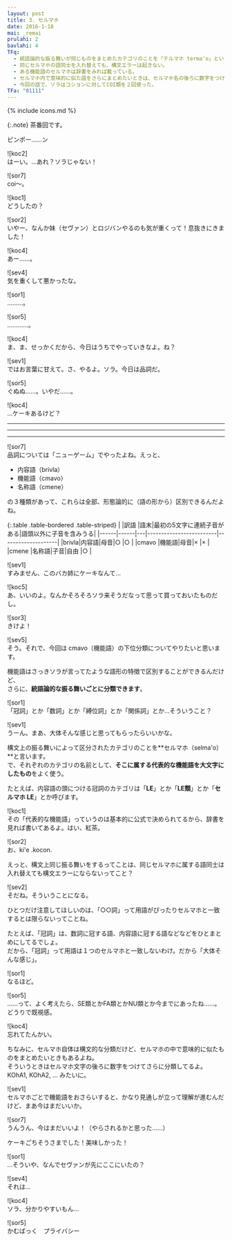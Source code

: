 ```yaml
---
layout: post
title: 3. セルマホ
date: 2016-1-18
mai: _remai
prulahi: 2
bavlahi: 4
TFq:
  - 統語論的な振る舞いが同じものをまとめたカテゴリのことを「テルマホ terma'o」という。
  - 同じセルマホの語同士を入れ替えても、構文エラーは起きない。
  - ある機能語のセルマホは辞書をみれば載っている。
  - セルマホ内で意味的に似た語をさらにまとめたいときは、セルマホ名の後ろに数字をつけて区別する。
  - 今回の話で、ソラはコションに対してCOI類を２回使った。
TFa: "01111"
---
```

{% include icons.md %}

{:.note}
茶番回です。

ピンポー……ン

![koc2]  
はーい。…あれ？ソラじゃない！

![sor7]  
coi～。

![koc1]  
どうしたの？

![sor2]  
いやー、なんか妹（セヴァン）とロジバンやるのも気が重くって！息抜きにきました！

![koc4]  
あー……。

![sev4]  
気を重くして悪かったな。

![sor1]  
………。

![sor5]  
…………。

![koc4]  
ま、ま、せっかくだから、今日はうちでやっていきなよ。ね？

![sev1]  
ではお言葉に甘えて。さ、やるよ。ソラ。今日は品詞だ。

![sor5]  
ぐぬぬ……。いやだ……。

![koc4]  
…ケーキあるけど？

- - - - -
- - - - -
- - - - -

![sor7]  
品詞については「ニューゲーム」でやったよね。えっと、

- 内容語（brivla）
- 機能語（cmavo）
- 名称語（cmene）

の３種類があって、これらは全部、形態論的に（語の形から）区別できるんだよね。

{:.table .table-bordered .table-striped}
|      |訳語  |語末|最初の5文字に連続子音がある|語頭以外に子音を含みうる|
|------|------|---|-------------------------|--------------------|
|brivla|内容語|母音|○                        |○                   |
|cmavo |機能語|母音|×                        |×                   |
|cmene |名称語|子音|自由                     |○                   |

![sev1]  
すみません、このバカ姉にケーキなんて…

![koc5]  
あ、いいのよ。なんかそろそろソラ来そうだなって思って買っておいたものだし。

![sor3]  
きけよ！

![sev5]  
そう。それで、今回は cmavo（機能語）の下位分類についてやりたいと思います。

機能語はさっきソラが言ってたような語形の特徴で区別することができるんだけど、  
さらに、**統語論的な振る舞いごとに分類できます**。

![sor1]  
「冠詞」とか「数詞」とか「縛位詞」とか「関係詞」とか…そういうこと？

![sev1]  
うーん。まあ、大体そんな感じと思ってもらったらいいかな。

構文上の振る舞いによって区分されたカテゴリのことを**セルマホ（selma'o）**と言います。  
で、それぞれのカテゴリの名前として、**そこに属する代表的な機能語を大文字にしたもの**をよく使う。

たとえば、内容語の頭につける冠詞のカテゴリは「**LE**」とか「**LE類**」とか「**セルマホ LE**」とか呼びます。

![koc1]  
その「代表的な機能語」っていうのは基本的に公式で決められてるから、辞書を見れば書いてあるよ。はい、紅茶。

![sor2]  
お、ki'e .kocon.

えっと、構文上同じ振る舞いをするってことは、同じセルマホに属する語同士は入れ替えても構文エラーにならないってこと？

![sev2]  
そだね。そういうことになる。

ひとつだけ注意してほしいのは、「○○詞」って用語がぴったりセルマホと一致するとは限らないってことね。

たとえば、「冠詞」は、数詞に冠する語、内容語に冠する語などなどをひとまとめにしてるでしょ。  
だから、「冠詞」って用語は１つのセルマホと一致しないわけ。だから「大体そんな感じ」。

![sor1]  
なるほど。


![sor5]  
……って、よく考えたら、SE類とかFA類とかNU類とか今までにあったね……。どうりで既視感。

![koc4]  
忘れてたんかい。

ちなみに、セルマホ自体は構文的な分類だけど、セルマホの中で意味的に似たものをまとめたいときもあるよね。  
そういうときはセルマホ文字の後ろに数字をつけてさらに分類してるよ。KOhA1, KOhA2, ... みたいに。

![sev1]  
セルマホごとで機能語をおさらいすると、かなり見通しが立って理解が進むんだけど、まあ今はまだいいか。

![sor7]  
うんうん、今はまだいいよ！（やらされるかと思った……）

ケーキごちそうさまでした！美味しかった！

![sor1]  
…そういや、なんでセヴァンが先にここにいたの？

![sev4]  
それは…

![koc4]  
ソラ、分かりやすいもん…

![sor5]  
かむばっく　プライバシー
